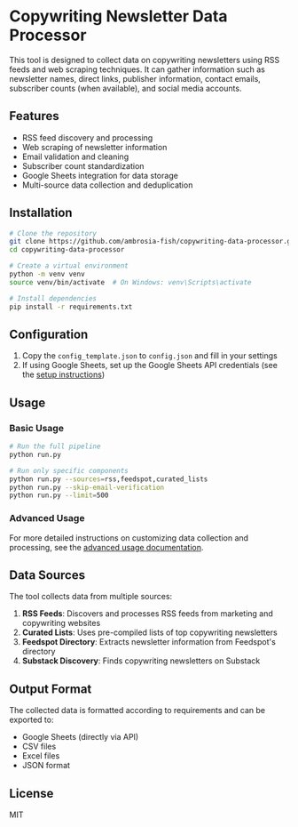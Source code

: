 # Copywriting Newsletter Data Processor

This tool is designed to collect data on copywriting newsletters using RSS feeds and web scraping techniques. It can gather information such as newsletter names, direct links, publisher information, contact emails, subscriber counts (when available), and social media accounts.

## Features

- RSS feed discovery and processing
- Web scraping of newsletter information
- Email validation and cleaning
- Subscriber count standardization
- Google Sheets integration for data storage
- Multi-source data collection and deduplication

## Installation

```bash
# Clone the repository
git clone https://github.com/ambrosia-fish/copywriting-data-processor.git
cd copywriting-data-processor

# Create a virtual environment
python -m venv venv
source venv/bin/activate  # On Windows: venv\Scripts\activate

# Install dependencies
pip install -r requirements.txt
```

## Configuration

1. Copy the `config_template.json` to `config.json` and fill in your settings
2. If using Google Sheets, set up the Google Sheets API credentials (see the [setup instructions](docs/google_sheets_setup.md))

## Usage

### Basic Usage

```bash
# Run the full pipeline
python run.py

# Run only specific components
python run.py --sources=rss,feedspot,curated_lists
python run.py --skip-email-verification
python run.py --limit=500
```

### Advanced Usage

For more detailed instructions on customizing data collection and processing, see the [advanced usage documentation](docs/advanced_usage.md).

## Data Sources

The tool collects data from multiple sources:

1. **RSS Feeds**: Discovers and processes RSS feeds from marketing and copywriting websites
2. **Curated Lists**: Uses pre-compiled lists of top copywriting newsletters
3. **Feedspot Directory**: Extracts newsletter information from Feedspot's directory
4. **Substack Discovery**: Finds copywriting newsletters on Substack

## Output Format

The collected data is formatted according to requirements and can be exported to:

- Google Sheets (directly via API)
- CSV files
- Excel files
- JSON format

## License

MIT
